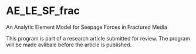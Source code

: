 # AE_LE_SF_frac
An Analytic Element Model for Seepage Forces in  Fractured Media

This program is part of a research article submitted for review. The program will be made avlibale before the article is published.
